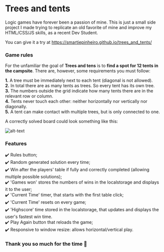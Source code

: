 # **Trees and tents**
Logic games have forever been a passion of mine. This is just a small side project I made trying to replicate an old favorite of mine and improve my HTML/CSS/JS skills, as a recent Dev Student.

You can give it a try at https://smartiepinheiro.github.io/trees_and_tents/

### Game rules

For the unfamiliar the goal of **Trees and tens** is to **find a spot for 12 tents in the campsite**. There are, however, some requirements you must follow:

**1.** A tree must be immediately next to each tent (diagonal is not allowed).  
**2.** In total there are as many tents as trees. So every tent has its own tree.  
**3.** The numbers outside the grid indicate how many tents there are in the relevant row or column.  
**4.** Tents never touch each other: neither horizontally nor vertically nor diagonally.  
**5.** A tent can make contact with multiple trees, but is only connected to one.  

A correctly solved board could look something like this: 

![alt-text](trees_and_tents_solved.jpg)


### Features
✔️ Rules button;  
✔️ Random generated solution every time;  
✔️ Win after the players' table if fully and correctly completed (allowing multiple possible solutions);  
✔️ 'Games won' stores the numbers of wins in the localstorage and displays it to the user;    
✔️ 'Current Time' timer, that starts with the first table click;  
✔️ 'Current Time' resets on every game;  
✔️ 'Highscore' time stored in the localstorage, that updates and displays the user's fastest win time.  
✔️ Play Again button that reloads the game;  
✔️ Responsive to window resize: allows horizontal/vertical play.  

### Thank you so much for the time 🙋